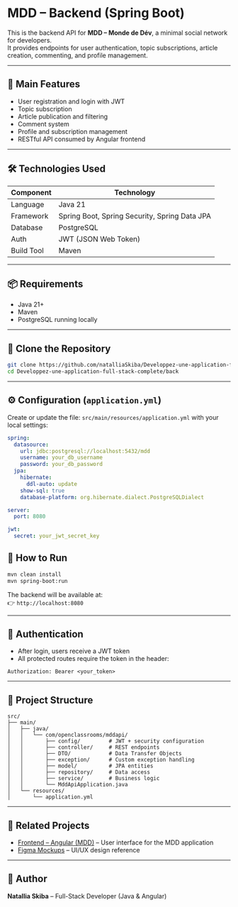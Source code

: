 # MDD – Backend (Spring Boot)

This is the backend API for **MDD – Monde de Dév**, a minimal social network for developers.  
It provides endpoints for user authentication, topic subscriptions, article creation, commenting, and profile management.

---

## 🎯 Main Features

- User registration and login with JWT
- Topic subscription
- Article publication and filtering
- Comment system
- Profile and subscription management
- RESTful API consumed by Angular frontend

---

## 🛠️ Technologies Used

| Component     | Technology                               |
|---------------|-------------------------------------------|
| Language      | Java 21                                   |
| Framework     | Spring Boot, Spring Security, Spring Data JPA |
| Database      | PostgreSQL                                |
| Auth          | JWT (JSON Web Token)                      |
| Build Tool    | Maven                                     |

---

## 📦 Requirements

- Java 21+
- Maven
- PostgreSQL running locally

---

## 🧭 Clone the Repository

```bash
git clone https://github.com/natalliaSkiba/Developpez-une-application-full-stack-complete.git
cd Developpez-une-application-full-stack-complete/back
```

---

## ⚙️ Configuration (`application.yml`)

Create or update the file: `src/main/resources/application.yml` with your local settings:

```yaml
spring:
  datasource:
    url: jdbc:postgresql://localhost:5432/mdd
    username: your_db_username
    password: your_db_password
  jpa:
    hibernate:
      ddl-auto: update
    show-sql: true
    database-platform: org.hibernate.dialect.PostgreSQLDialect

server:
  port: 8080

jwt:
  secret: your_jwt_secret_key
```


## 🚀 How to Run

```bash
mvn clean install
mvn spring-boot:run
```

The backend will be available at:  
👉 `http://localhost:8080`

---

## 🔐 Authentication

- After login, users receive a JWT token
- All protected routes require the token in the header:

```
Authorization: Bearer <your_token>
```

---

## 📁 Project Structure

```
src/
├── main/
│   ├── java/
│   │   └── com/openclassrooms/mddapi/
│   │       ├── config/         # JWT + security configuration  
│   │       ├── controller/     # REST endpoints  
│   │       ├── DTO/            # Data Transfer Objects  
│   │       ├── exception/      # Custom exception handling  
│   │       ├── model/          # JPA entities  
│   │       ├── repository/     # Data access  
│   │       ├── service/        # Business logic  
│   │       └── MddApiApplication.java  
│   └── resources/
│       └── application.yml
```

---

## 🔗 Related Projects

- [Frontend – Angular (MDD)](../front/README.md) – User interface for the MDD application
- [Figma Mockups](https://www.figma.com/design/Rflr3TVBog35BNMnn0DF09/Maquettes-MDD-(desktop-et-mobile)) – UI/UX design reference

---

## 👤 Author

**Natallia Skiba** – Full-Stack Developer (Java & Angular)
